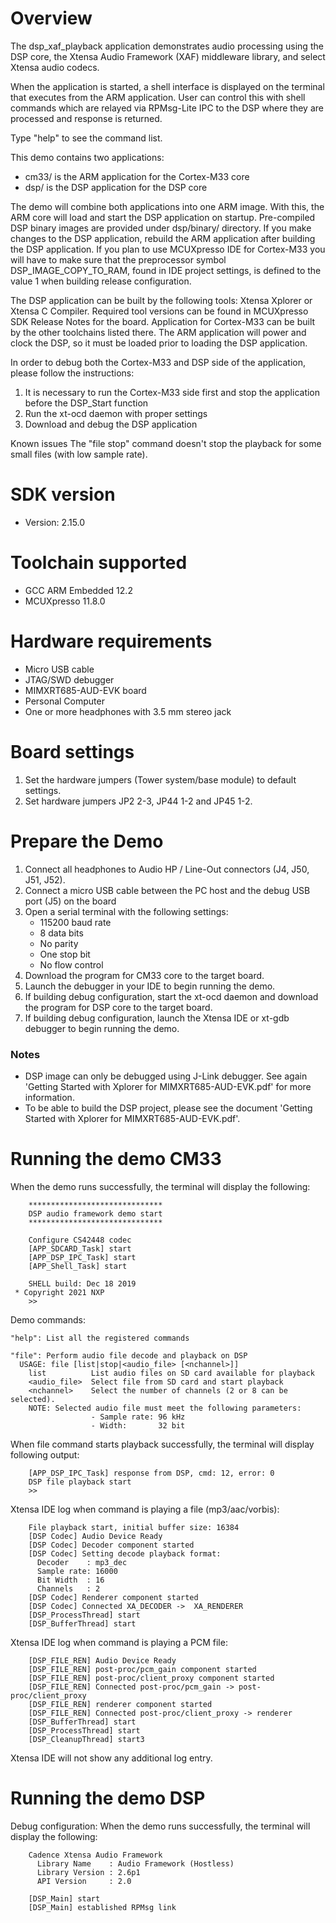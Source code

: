 Overview
========
The dsp_xaf_playback application demonstrates audio processing using the DSP core,
the Xtensa Audio Framework (XAF) middleware library, and select Xtensa audio
codecs.

When the application is started, a shell interface is displayed on the terminal
that executes from the ARM application.  User can control this with shell
commands which are relayed via RPMsg-Lite IPC to the DSP where they are
processed and response is returned.

Type "help" to see the command list.

This demo contains two applications:
- cm33/ is the ARM application for the Cortex-M33 core
- dsp/ is the DSP application for the DSP core

The demo will combine both applications into one ARM image.
With this, the ARM core will load and start the DSP application on
startup. Pre-compiled DSP binary images are provided under dsp/binary/ directory.
If you make changes to the DSP application, rebuild the ARM application after building the DSP application.
If you plan to use MCUXpresso IDE for Cortex-M33 you will have to make sure that
the preprocessor symbol DSP_IMAGE_COPY_TO_RAM, found in IDE project settings,
is defined to the value 1 when building release configuration.

The DSP application can be built by the following tools:
Xtensa Xplorer or Xtensa C Compiler. Required tool versions can be found
in MCUXpresso SDK Release Notes for the board. Application for Cortex-M33 can be built by the other toolchains listed there.
The ARM application will power and clock the DSP, so it must be loaded prior to loading the DSP application.

In order to debug both the Cortex-M33 and DSP side of the application, please follow the instructions:
1. It is necessary to run the Cortex-M33 side first and stop the application before the DSP_Start function
2. Run the xt-ocd daemon with proper settings
3. Download and debug the DSP application

Known issues
The "file stop" command doesn't stop the playback for some small files (with low sample rate).


SDK version
===========
- Version: 2.15.0

Toolchain supported
===================
- GCC ARM Embedded  12.2
- MCUXpresso  11.8.0

Hardware requirements
=====================
- Micro USB cable
- JTAG/SWD debugger
- MIMXRT685-AUD-EVK board
- Personal Computer
- One or more headphones with 3.5 mm stereo jack

Board settings
==============
1. Set the hardware jumpers (Tower system/base module) to default settings.
2. Set hardware jumpers JP2 2-3, JP44 1-2 and JP45 1-2.

Prepare the Demo
================
1. Connect all headphones to Audio HP / Line-Out connectors (J4, J50, J51, J52).
2. Connect a micro USB cable between the PC host and the debug USB port (J5) on the board
3. Open a serial terminal with the following settings:
    - 115200 baud rate
    - 8 data bits
    - No parity
    - One stop bit
    - No flow control
4. Download the program for CM33 core to the target board.
5. Launch the debugger in your IDE to begin running the demo.
6. If building debug configuration, start the xt-ocd daemon and download the program for DSP
   core to the target board.
7. If building debug configuration, launch the Xtensa IDE or xt-gdb debugger to
begin running the demo.

### Notes
- DSP image can only be debugged using J-Link debugger. See again 'Getting Started
  with Xplorer for MIMXRT685-AUD-EVK.pdf' for more information.
- To be able to build the DSP project, please see the document
  'Getting Started with Xplorer for MIMXRT685-AUD-EVK.pdf'.

Running the demo CM33
=====================
When the demo runs successfully, the terminal will display the following:
```
    ******************************
    DSP audio framework demo start
    ******************************

    Configure CS42448 codec
    [APP_SDCARD_Task] start
    [APP_DSP_IPC_Task] start
    [APP_Shell_Task] start

    SHELL build: Dec 18 2019
 * Copyright 2021 NXP
    >>
```

Demo commands:
```
"help": List all the registered commands

"file": Perform audio file decode and playback on DSP
  USAGE: file [list|stop|<audio_file> [<nchannel>]]
    list          List audio files on SD card available for playback
    <audio_file>  Select file from SD card and start playback
    <nchannel>    Select the number of channels (2 or 8 can be selected).
    NOTE: Selected audio file must meet the following parameters:
                  - Sample rate: 96 kHz
                  - Width:       32 bit
```

When file command starts playback successfully, the terminal will display following output:
```
    [APP_DSP_IPC_Task] response from DSP, cmd: 12, error: 0
    DSP file playback start
    >>
```

Xtensa IDE log when command is playing a file (mp3/aac/vorbis):
```
    File playback start, initial buffer size: 16384
    [DSP Codec] Audio Device Ready
    [DSP Codec] Decoder component started
    [DSP Codec] Setting decode playback format:
      Decoder    : mp3_dec
      Sample rate: 16000
      Bit Width  : 16
      Channels   : 2
    [DSP Codec] Renderer component started
    [DSP Codec] Connected XA_DECODER ->  XA_RENDERER
    [DSP_ProcessThread] start
    [DSP_BufferThread] start
```

Xtensa IDE log when command is playing a PCM file:
```
    [DSP_FILE_REN] Audio Device Ready
    [DSP_FILE_REN] post-proc/pcm_gain component started
    [DSP_FILE_REN] post-proc/client_proxy component started
    [DSP_FILE_REN] Connected post-proc/pcm_gain -> post-proc/client_proxy
    [DSP_FILE_REN] renderer component started
    [DSP_FILE_REN] Connected post-proc/client_proxy -> renderer
    [DSP_BufferThread] start
    [DSP_ProcessThread] start
    [DSP_CleanupThread] start3
```

Xtensa IDE will not show any additional log entry.

Running the demo DSP
====================
Debug configuration:
When the demo runs successfully, the terminal will display the following:
```
    Cadence Xtensa Audio Framework
      Library Name    : Audio Framework (Hostless)
      Library Version : 2.6p1
      API Version     : 2.0

    [DSP_Main] start
    [DSP_Main] established RPMsg link
```

